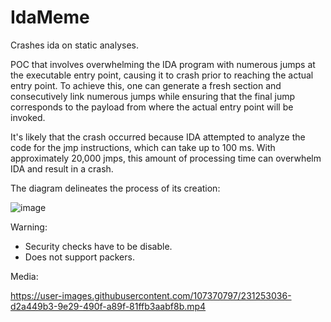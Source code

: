 # IdaMeme
Crashes ida on static analyses.

POC that involves overwhelming the IDA program with numerous jumps at the executable entry point, causing it to crash prior to reaching the actual entry point. To achieve this, one can generate a fresh section and consecutively link numerous jumps while ensuring that the final jump corresponds to the payload from where the actual entry point will be invoked.

It's likely that the crash occurred because IDA attempted to analyze the code for the jmp instructions, which can take up to 100 ms. With approximately 20,000 jmps, this amount of processing time can overwhelm IDA and result in a crash.

The diagram delineates the process of its creation:

![image](https://user-images.githubusercontent.com/107370797/231252749-1b454d11-0717-4314-b8a9-4201be8b655f.png)

Warning:
- Security checks have to be disable.
- Does not support packers.

Media:

https://user-images.githubusercontent.com/107370797/231253036-d2a449b3-9e29-490f-a89f-81ffb3aabf8b.mp4

